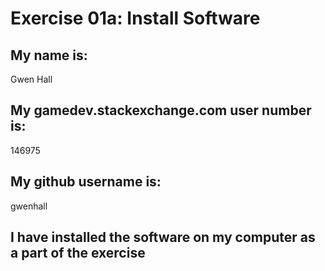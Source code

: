# Exercise 01a: Install Software

## My name is:
Gwen Hall

## My gamedev.stackexchange.com user number is:
146975

## My github username is:
gwenhall

## I have installed the software on my computer as a part of the exercise
